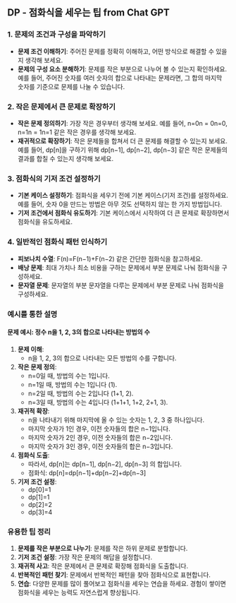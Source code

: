 ## DP - 점화식을 세우는 팁 from Chat GPT

### 1. 문제의 조건과 구성을 파악하기

- **문제 조건 이해하기**: 주어진 문제를 정확히 이해하고, 어떤 방식으로 해결할 수 있을지 생각해 보세요.
- **문제의 구성 요소 분해하기**: 문제를 작은 부분으로 나누어 볼 수 있는지 확인하세요. 예를 들어, 주어진 숫자를 여러 숫자의 합으로 나타내는 문제라면, 그 합의 마지막 숫자를 기준으로 문제를 나눌 수 있습니다.

### 2. 작은 문제에서 큰 문제로 확장하기

- **작은 문제 정의하기**: 가장 작은 경우부터 생각해 보세요. 예를 들어, n=0n = 0n=0, n=1n = 1n=1 같은 작은 경우를 생각해 보세요.
- **재귀적으로 확장하기**: 작은 문제들을 합쳐서 더 큰 문제를 해결할 수 있는지 보세요. 예를 들어, dp[n]을 구하기 위해 dp[n−1], dp[n−2], dp[n−3] 같은 작은 문제들의 결과를 합칠 수 있는지 생각해 보세요.

### 3. 점화식의 기저 조건 설정하기

- **기본 케이스 설정하기**: 점화식을 세우기 전에 기본 케이스(기저 조건)를 설정하세요. 예를 들어, 숫자 0을 만드는 방법은 아무 것도 선택하지 않는 한 가지 방법입니다.
- **기저 조건에서 점화식 유도하기**: 기본 케이스에서 시작하여 더 큰 문제로 확장하면서 점화식을 유도하세요.

### 4. 일반적인 점화식 패턴 인식하기

- **피보나치 수열**: F(n)=F(n−1)+F(n−2) 같은 간단한 점화식을 참고하세요.
- **배낭 문제**: 최대 가치나 최소 비용을 구하는 문제에서 부분 문제로 나눠 점화식을 구성하세요.
- **문자열 문제**: 문자열의 부분 문자열을 다루는 문제에서 부분 문제로 나눠 점화식을 구성하세요.

### 예시를 통한 설명

#### 문제 예시: 정수 n을 1, 2, 3의 합으로 나타내는 방법의 수

1. **문제 이해**:
   - n을 1, 2, 3의 합으로 나타내는 모든 방법의 수를 구합니다.
2. **작은 문제 정의**:
   - n=0일 때, 방법의 수는 1입니다.
   - n=1일 때, 방법의 수는 1입니다 (1).
   - n=2일 때, 방법의 수는 2입니다 (1+1, 2).
   - n=3일 때, 방법의 수는 4입니다 (1+1+1, 1+2, 2+1, 3).
3. **재귀적 확장**:
   - n을 나타내기 위해 마지막에 올 수 있는 숫자는 1, 2, 3 중 하나입니다.
   - 마지막 숫자가 1인 경우, 이전 숫자들의 합은 n−1입니다.
   - 마지막 숫자가 2인 경우, 이전 숫자들의 합은 n−2입니다.
   - 마지막 숫자가 3인 경우, 이전 숫자들의 합은 n−3입니다.
4. **점화식 도출**:
   - 따라서, dp[n]는 dp[n−1], dp[n−2], dp[n−3] 의 합입니다.
   - 점화식: dp[n]=dp[n−1]+dp[n−2]+dp[n−3]
5. **기저 조건 설정**:
   - dp[0]=1
   - dp[1]=1
   - dp[2]=2
   - dp[3]=4

### 유용한 팁 정리

1. **문제를 작은 부분으로 나누기**: 문제를 작은 하위 문제로 분할합니다.
2. **기저 조건 설정**: 가장 작은 문제의 해답을 설정합니다.
3. **재귀적 사고**: 작은 문제에서 큰 문제로 확장해 점화식을 도출합니다.
4. **반복적인 패턴 찾기**: 문제에서 반복적인 패턴을 찾아 점화식으로 표현합니다.
5. **연습**: 다양한 문제를 많이 풀어보고 점화식을 세우는 연습을 하세요. 경험이 쌓이면 점화식을 세우는 능력도 자연스럽게 향상됩니다.